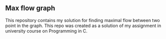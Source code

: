 ## Max flow graph
This repository contains my solution for finding maximal flow between two point in the graph. This repo was created as a solution of my assignment in university course on Programming in C. 

